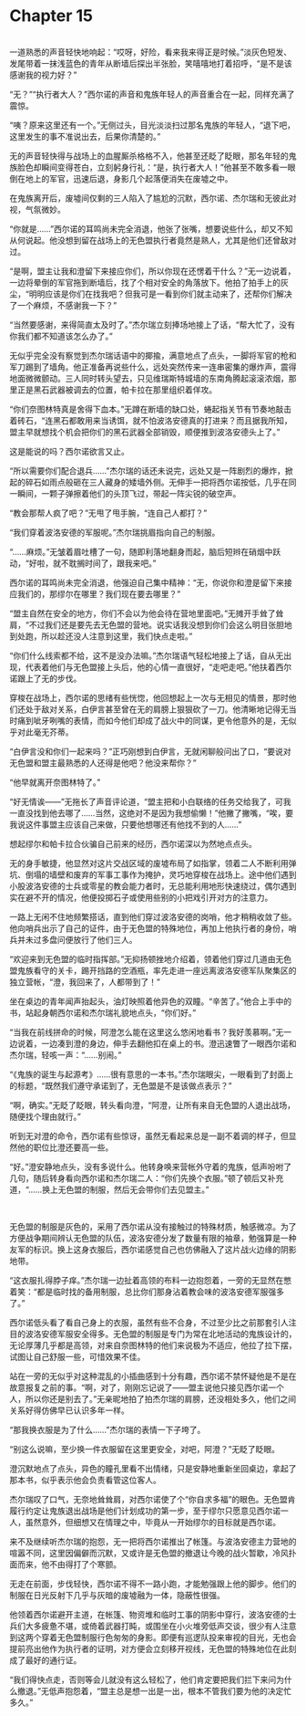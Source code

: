 # Chapter 15

<br>
一道熟悉的声音轻快地响起：“哎呀，好险，看来我来得正是时候。”淡灰色短发、发尾带着一抹浅蓝色的青年从断墙后探出半张脸，笑嘻嘻地打着招呼，“是不是该感谢我的视力好？”

“无？”“执行者大人？”西尔诺的声音和鬼族年轻人的声音重合在一起，同样充满了震惊。

“咦？原来这里还有一个。”无侧过头，目光淡淡扫过那名鬼族的年轻人，“退下吧，这里发生的事不准说出去，后果你清楚的。”

无的声音轻快得与战场上的血腥厮杀格格不入，他甚至还眨了眨眼，那名年轻的鬼族脸色却瞬间变得苍白，立刻躬身行礼：“是，执行者大人！”他甚至不敢多看一眼倒在地上的军官，迅速后退，身影几个起落便消失在废墟之中。

在鬼族离开后，废墟间仅剩的三人陷入了尴尬的沉默，西尔诺、杰尔瑞和无彼此对视，气氛微妙。

“你就是……”西尔诺的耳鸣尚未完全消退，他张了张嘴，想要说些什么，却又不知从何说起。他没想到留在战场上的无色盟执行者竟然是熟人，尤其是他们还曾敌对过。

“是啊，盟主让我和澄留下来接应你们，所以你现在还愣着干什么？”无一边说着，一边将晕倒的军官拖到断墙后，找了个相对安全的角落放下。他拍了拍手上的灰尘，“明明应该是你们在找我吧？但我可是一看到你们就主动来了，还帮你们解决了一个麻烦，不感谢我一下？”

“当然要感谢，来得简直太及时了。”杰尔瑞立刻捧场地接上了话，“帮大忙了，没有你我们都不知道该怎么办了。”

无似乎完全没有察觉到杰尔瑞话语中的揶揄，满意地点了点头，一脚将军官的枪和军刀踢到了墙角。他正准备再说些什么，远处突然传来一连串密集的爆炸声，震得地面微微颤动。三人同时转头望去，只见维瑞斯特城墙的东南角腾起滚滚浓烟，那里正是黑石武器被调去的位置，帕卡拉在那里组织着佯攻。

“你们奈图林特真是舍得下血本。”无蹲在断墙的缺口处，蜷起指关节有节奏地敲击着砖石，“连黑石都敢用来当诱饵，就不怕波洛安德真的打进来？而且据我所知，盟主早就想找个机会把你们的黑石武器全部销毁，顺便推到波洛安德头上了。”

这是能说的吗？西尔诺欲言又止。

“所以需要你们配合退兵……”杰尔瑞的话还未说完，远处又是一阵剧烈的爆炸，掀起的碎石如雨点般砸在三人藏身的矮墙外侧。无伸手一把将西尔诺按低，几乎在同一瞬间，一颗子弹擦着他们的头顶飞过，带起一阵尖锐的破空声。

“教会那帮人疯了吧？”无甩了甩手腕，“连自己人都打？”

“我们穿着波洛安德的军服呢。”杰尔瑞挑眉指向自己的制服。

“……麻烦。”无皱着眉吐槽了一句，随即利落地翻身而起，脑后短辫在硝烟中跃动，“好啦，就不耽搁时间了，跟我来吧。”

西尔诺的耳鸣尚未完全消退，他强迫自己集中精神：“无，你说你和澄是留下来接应我们的，那缪尔在哪里？我们现在要去哪里？”

“盟主自然在安全的地方，你们不会以为他会待在营地里面吧。”无摊开手耸了耸肩，“不过我们还是要先去无色盟的营地。说实话我没想到你们会这么明目张胆地到处跑，所以趁还没人注意到这里，我们快点走啦。”

“你们什么线索都不给，这不是没办法嘛。”杰尔瑞语气轻松地接上了话，自从无出现，代表着他们与无色盟接上头后，他的心情一直很好，“走吧走吧。”他扶着西尔诺跟上了无的步伐。

穿梭在战场上，西尔诺的思绪有些恍惚，他回想起上一次与无相见的情景，那时他们还处于敌对关系，白伊言甚至曾在无的肩膀上狠狠砍了一刀。他清晰地记得无当时痛到呲牙咧嘴的表情，而如今他们却成了战火中的同谋，更令他意外的是，无似乎对此毫无芥蒂。

“白伊言没和你们一起来吗？”正巧刚想到白伊言，无就闲聊般问出了口，“要说对无色盟和盟主最熟悉的人还得是他吧？他没来帮你？”

“他早就离开奈图林特了。”

“好无情诶——”无拖长了声音评论道，“盟主把和小白联络的任务交给我了，可我一直没找到他去哪了……当然，这绝对不是因为我想偷懒！”他撇了撇嘴，“唉，要我说这件事盟主应该自己来做，只要他想哪还有他找不到的人……”

想起缪尔和帕卡拉合伙骗自己前来的经历，西尔诺深以为然地点点头。

无的身手敏捷，他显然对这片交战区域的废墟布局了如指掌，领着二人不断利用弹坑、倒塌的墙壁和废弃的军事工事作为掩护，灵巧地穿梭在战场上。途中他们遇到小股波洛安德的士兵或零星的教会能力者时，无总能利用地形快速绕过，偶尔遇到实在避不开的情况，他便投掷石子或使用些别的小把戏引开对方的注意力。

一路上无闲不住地频繁搭话，直到他们穿过波洛安德的岗哨，他才稍稍收敛了些。他向哨兵出示了自己的证件，由于无色盟的特殊地位，再加上他执行者的身份，哨兵并未过多盘问便放行了他们三人。

“欢迎来到无色盟的临时指挥部。”无抑扬顿挫地介绍着，领着他们穿过几道由无色盟鬼族看守的关卡，踢开挡路的空酒瓶，率先走进一座远离波洛安德军队聚集区的独立营帐，“澄，我回来了，人都带到了！”

坐在桌边的青年闻声抬起头，油灯映照着他异色的双瞳。“辛苦了。”他合上手中的书，站起身朝西尔诺和杰尔瑞礼貌地点头，“你们好。”

“当我在前线拼命的时候，阿澄怎么能在这里这么悠闲地看书？我好羡慕啊。”无一边说着，一边凑到澄的身边，伸手去翻他扣在桌上的书。澄迅速瞥了一眼西尔诺和杰尔瑞，轻咳一声：“……别闹。”

“《鬼族的诞生与起源考》……很有意思的一本书。”杰尔瑞眼尖，一眼看到了封面上的标题，“既然我们遵守承诺到了，无色盟是不是该做点表示？”

“啊，确实。”无眨了眨眼，转头看向澄，“阿澄，让所有来自无色盟的人退出战场，随便找个理由就行。”

听到无对澄的命令，西尔诺有些惊讶，虽然无看起来总是一副不着调的样子，但显然他的职位比澄还要高一些。

“好。”澄安静地点头，没有多说什么。他转身唤来营帐外守着的鬼族，低声吩咐了几句，随后转身看向西尔诺和杰尔瑞二人：“你们先换个衣服。”顿了顿后又补充道，“……换上无色盟的制服，然后无会带你们去见盟主。”

<br>

无色盟的制服是灰色的，采用了西尔诺从没有接触过的特殊材质，触感微凉。为了方便战争期间辨认无色盟的队伍，波洛安德分发了数量有限的袖章，勉强算是一种友军的标识。换上这身衣服后，西尔诺感觉自己也仿佛融入了这片战火边缘的阴影地带。

“这衣服扎得脖子痒。”杰尔瑞一边扯着高领的布料一边抱怨着，一旁的无显然在憋着笑：“都是临时找的备用制服，总比你们那身沾着教会味的波洛安德军服强多了。”

西尔诺低头看了看自己身上的衣服，虽然有些不合身，不过至少比之前那套引人注目的波洛安德军服安全得多。无色盟的制服是专门为常在北地活动的鬼族设计的，无论厚薄几乎都是高领，对来自奈图林特的他们来说极为不适应，他拉了拉下摆，试图让自己舒服一些，可惜效果不佳。

站在一旁的无似乎对这种混乱的小插曲感到十分有趣，西尔诺不禁怀疑他是不是在故意报复之前的事。“啊，对了，刚刚忘记说了——盟主说他只接见西尔诺一个人，所以你还是别去了。”无亲昵地拍了拍杰尔瑞的肩膀，还没相处多久，他们之间关系好得仿佛早已认识多年一样。

“那我换衣服是为了什么……”杰尔瑞的表情一下子垮了。

“别这么说嘛，至少换一件衣服留在这里更安全，对吧，阿澄？”无眨了眨眼。

澄沉默地点了点头，异色的瞳孔里看不出情绪，只是安静地重新坐回桌边，拿起了那本书，似乎表示他会负责看管这位客人。

杰尔瑞叹了口气，无奈地耸耸肩，对西尔诺使了个“你自求多福”的眼色。无色盟肯履行约定让鬼族退出战场是他们计划成功的第一步，至于缪尔只愿意见西尔诺一人，虽然意外，但细想又在情理之中，毕竟从一开始缪尔的目标就是西尔诺。

来不及继续听杰尔瑞的抱怨，无一把将西尔诺推出了帐篷。与波洛安德主力营地的喧嚣不同，这里因偏僻而沉默，又或许是无色盟的撤退让今晚的战火暂歇，冷风扑面而来，他不由得打了个寒颤。

无走在前面，步伐轻快，西尔诺不得不一路小跑，才能勉强跟上他的脚步。他们的制服在日光反射下几乎与灰暗的废墟融为一体，隐蔽性很强。

他领着西尔诺避开主道，在帐篷、物资堆和临时工事的阴影中穿行，波洛安德的士兵们大多疲惫不堪，或倚着武器打盹，或围坐在小火堆旁低声交谈，很少有人注意到这两个穿着无色盟制服行色匆匆的身影。即便有巡逻队投来审视的目光，无也会提前亮出他作为执行者的证明，对方便会立刻移开视线，无色盟的特殊地位在此刻成了最好的通行证。

“我们得快点走，否则等会儿就没有这么轻松了，他们肯定要把我们拦下来问为什么撤退。”无低声抱怨着，“盟主总是想一出是一出，根本不管我们要为他的决定忙多久。”
